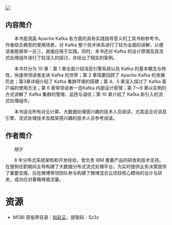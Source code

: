 ![](http://img3m0.ddimg.cn/6/34/25268370-1_u_3.jpg)

## 内容简介

　　本书是涵盖 Apache Kafka 各方面的具有实践指导意义的工具书和参考书。作者结合典型的使用场景，对 Kafka 整个技术体系进行了较为全面的讲解，以便读者能够举一反三，直接应用于实践。同时，本书还对 Kafka 的设计原理及其流式处理组件进行了较深入的探讨，并给出了翔实的案例。

　　本书共分为 10 章：第 1 章全面介绍消息引擎系统以及 Kafka 的基本概念与特性，快速带领读者走进 Kafka 的世界；第 2 章简要回顾了 Apache Kafka 的发展历史；第3章详细介绍了 Kafka 集群环境的搭建；第 4、5 章深入探讨了 Kafka 客户端的使用方法；第 6 章带领读者一览Kafka 内部设计原理；第 7～9 章以实例的方式讲解了 Kafka 集群的管理、监控与调优；第 10 章介绍了 Kafka 新引入的流式处理组件。

　　本书适合所有对云计算、大数据处理感兴趣的技术人员阅读，尤其适合对消息引擎、流式处理技术及框架感兴趣的技术人员参考阅读。

## 作者简介

　　胡夕

　　8 年分布式系统架构和开发经验，曾负责 IBM 重要产品的研发和技术支持。在搜狗任职期间主导构建了大数据分布式流式处理平台，为实时提供业务决策提供了重要支撑。后在微博带领团队参与构建了微博混合云项目核心模块的设计与研发，成功应对春晚峰值流量。

# 资源

* MOBI 原版带目录：[和彩云](https://caiyun.139.com/m/i?0n5CfnmFlo4pV)，提取码：5z3z

